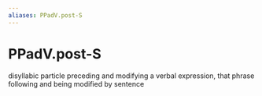 ```yaml
---
aliases: PPadV.post-S
---
```

# PPadV.post-S

disyllabic particle preceding and modifying a verbal expression, that phrase following and being modified by sentence